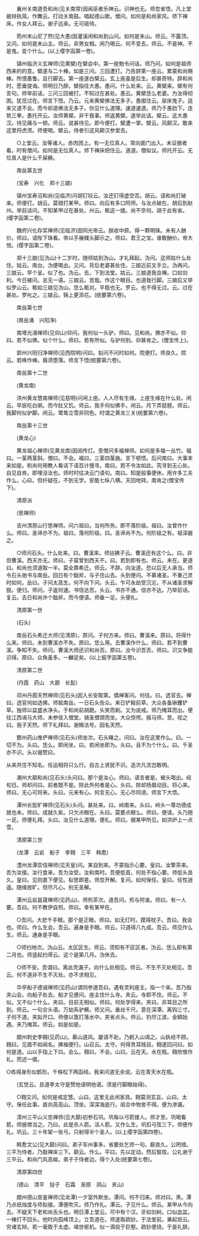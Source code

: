 <!-- { "loadSidebar": true } -->
　　襄州关南道吾和尚(见关南常)因闻巫者乐神云。识神也无。师忽省悟。凡上堂披绯执简。作舞云。打动关南鼓。唱起德山歌。僧问。如何是和尚家风。师下禅床。作女人拜云。谢子远来。无可祗待。

　　筠州末山尼了然(见大愚)因灌溪闲和尚到山问。如何是末山。师云。不露顶。又问。如何是末山主。师云。非男女相。闲乃喝云。何不变去。师云。不是神。不是鬼。变个什么。(以上缨字函第一卷)。

　　镇州临济义玄禅师(见黄檗)在檗会中。第一座勉令问话。师乃问。如何是祖师西来的的意。檗遂与二十棒。如是三问。三回遭打。乃告辞第一座云。累蒙和尚赐棒。所恨愚鲁。且行脚去。第一座遂白檗云。玄上座虽是后生。却甚奇特。辞和尚时。愿垂提诲。师明日乃辞。檗指往大愚。愚问。什么处来。云。黄檗来。檗有何言句。师举前话。三问三回被打。不知过在甚处。愚云。黄檗恁么老婆。为汝得彻困。犹觅过在。师言下悟。乃云。元来黄檗佛法无多子。愚搊住云。尿床鬼子。适来又道不会。而今却道佛法无多子。你见什么道理。速道速道。师乃于愚肋下。连筑三拳。愚托开云。汝师黄檗。非干我事。师返黄檗。遂举此话。檗云。这大愚汉。待见痛与一顿。师云。说甚待见。即今便打。檗遭一掌。檗云。风颠汉。敢来这里捋虎须。师便喝。檗云。侍者引这风颠汉参堂去。

　　○上堂云。汝等诸人。赤肉团上。有一无位真人。常向面门出入。未证据者看。时有僧问。如何是无位真人。师下禅床把住云。道道。僧拟议。师托开云。无位真人是什么干屎橛。

　　南岳第五世

　　(宝寿　兴化　郑十三娘)

　　镇州宝寿沼和尚(见临济)问胡钉铰云。汝还钉得虚空否。胡云。请和尚打破来。师便打。胡云。莫错打某甲。师曰。向后有多口阿师。与汝点破在。胡后到赵州。举前话问。不知某甲过在甚处。州云。秪这一缝。尚不奈何。胡于此有省。(缨字函第二卷)。

　　魏府兴化存奖禅师(见临济)因同光帝云。朕收中原。得一颗明珠。未有人酬价。师曰。请陛下珠看。帝以手展幞头脚示之。师曰。君王之宝。谁敢酬价。帝大悦。(缨字函第二卷)。

　　郑十三娘(见沩山)十二岁时。随师姑到沩山。才礼拜起。沩问。这师姑什么处住。姑云。南台。沩便喝出。又问。背后老婆甚处住。三娘近前叉手立。沩再问。三娘云。早个呈。似了也。沩云。去。下到法堂。姑云。三娘道我会禅。口如剑利。今日被问。总无一语。三娘云。苦哉。作这个眼目。也道我行脚。三娘后又举似罗山云。秪如三娘见沩山。恁么秪对。平稳也无。罗云。也不得无过。云。过在甚处。罗叱之。三娘云。锦上更添花。(统要第六卷)。

　　南岳第七世

　　(南岳涌　兴阳净)

　　南塔光涌禅师(见仰山)仰问。我何似一头驴。师曰。见和尚。佛亦不似。仰曰。若不似佛。似个什么。师曰。若有所似。与驴何别。仰甚肯之。(僧宝传上)。

　　郢州兴阳归净禅师(见西院明)问曰。拟问不问时如何。院便打。师良久。院云。若唤作棒。眉须堕落。师言下悟(统要第六卷)。

　　南岳第十二世

　　(黄龙南)

　　洪州黄龙慧南禅师(见慈明)问闲上座。人人尽有生缘。上座生缘在什么处。闲云。早辰吃白粥。而今肚又饥。师云。我手何似佛手。闲云。月下弄琵琶。师云。我脚何似驴脚。闲云。鹭鸶立雪非同色。时谓之黄龙三关(统要第六卷)。

　　南岳第十三世

　　(黄龙心)

　　黄龙祖心禅师(见黄龙南)因阅传灯。至僧问多福禅师。如何是多福一丛竹。福曰。一茎两茎斜。僧曰。不会。福曰。三茎四茎曲。言下顿悟。后问南曰。大事本来如是。和尚何用教人看话下语百计搜寻。南曰。若不令汝如此。究寻到无心处。自见自肯。即埋没汝也。师时时往决云门语句。南曰。知是般事便休。用许多工夫作么。心曰。但纤疑在。不到无学。安能七纵八横。天回地转。南肯之(僧宝传下)。

　　清原派

　　(思禅师)

　　吉州清原山行思禅师。问六祖曰。当何所务。即不落阶级。祖曰。汝曾作什么。师曰。圣谛亦不为。祖曰。落何阶级。曰。圣谛尚不为。何阶级之有。祖深器之。

　　○师问石头。什么处来。曰。曹溪来。师拈拂子云。曹溪还有这个么。曰。非但曹溪。西天亦无。师曰。子莫曾到西天不。曰。若到即有也。师云。未在。更道曰。和尚也须道取一半。莫全靠希迁。师云。不辞。向汝道。恐以后无人承当。师令石头驰书与南岳。回日有个鈯斧。与子住山去。头到便问。不慕诸圣。不重己灵时如何。岳曰。子问太高生。何不向下问。头云。乍可永劫受沉沦。不从诸圣求解脱。便归。师问。子返何速。书信达否。头云。书亦不通。信亦不达。乃举前话。复云。去日和尚许个鈯斧。而今便请。师垂一足。头便礼。

　　清原第一世

　　(石头)

　　南岳石头希迁大师(见清原)。原问。子何方来。师曰。曹溪来。原曰。将得什么来。师曰。未到曹溪亦不失。原曰。恁么用。去曹溪作什么。师曰。若不到曹溪。争知不失。师问。曹溪大师还识和尚否。原曰。汝今识吾否。师曰。识又争能识得。原曰。众角虽多。一麟足矣。(以上振字函第五卷)。

　　清原第二世

　　(丹霞　药山　大巅　长髭)

　　邓州丹霞天然禅师(见石头)因入长安取第。偶禅客问。何往。曰。选官去。禅曰。选官何如选佛。师抵南岳。一日石头告众。来日铲殿前草。大众各备锹钁铲草。独师以盆盛水净头。于和尚前胡跪。头笑而剃。又为说戒。师乃掩耳而出。便往江西谒马大师。未参径入僧堂。骑圣僧颈而坐。大众惊愕。报马师。至。视之曰。我子天然。师下礼拜曰。谢赐法号。因名天然。

　　酆州药山惟俨禅师(见石头)师坐次。石头睹之。问曰。汝在这里作么。曰。一切不为。头曰。恁么。即闲坐。曰。若闲坐即为。头曰。且不为个什么。曰。千圣亦不识。头以偈赞曰。

从来共住不知名。任运相将只么行。自古上贤犹不识。造次凡流岂敢明。

　　潮州大颠和尚(见石头)头问曰。那个是汝心。师曰。语言者是。被头喝出。经旬日。师却问曰。前者既不是。除此外何者是心。头曰。除却扬眉动目。将心来。师曰。无心可将来。头曰。元来有心。何言无心。无心尽同谤。师言下大悟。

　　潭州长髭旷禅师(见石头)头问。甚处来。曰。岭南来。头曰。岭头一尊功德成就也未。师曰。成就久矣。只欠点眼在。头曰。莫要点眼么。师曰。便请。头乃翘一足。师便礼拜。头曰。汝见什么道理。便礼。师曰。据某甲所见。如洪炉上一点雪。

　　清原第三世

　　(龙潭　云岩　船子　李翱　三平　韩愈)

　　澧州龙潭崇信禅师(见天皇)问。某自到来。不蒙指示心要。皇曰。汝擎茶来。吾为汝接。汝行食来。吾为汝受。汝和南时。吾便低首。何处不指心要。师低头良久。皇曰。见则直下便见。拟思即差。师忽开解。复问。如何保任。皇曰。任性逍遥。随缘放旷。但尽凡心。别无圣解。

　　潭州云岩昙晟禅师(见药山)。师煎茶次。道吾问。煎与阿谁。师曰。有一人要。吾曰。何不教伊自煎。师曰。幸有某甲在。

　　○吾问。大悲千手眼。那个是正眼。师曰。如无灯时。摸得枕子。吾曰。我会也。师曰。作么生会。吾云。遍身是手眼。师云。只道得八九成。吾云。师见作么生。师云。通身是手眼。

　　○师扫地次。沩山云。太区区生。师云。须知有不区区者。沩云。恁么即有第二月也。师竖起扫帚云。这个是第几月。沩休去。

　　○师不安。吾谓曰。离此壳漏子。向什么处相见。师云。不生不灭处相见。吾云。何不道非不生不灭处。亦不求相见。

　　华亭船子德诚禅师(见药山)谓同参道吾曰。遇有灵利座主。指一个来。吾乃指夹山会。向船子处去。船才见便问。座主住什么寺。夹云。寺即不住。师云。不似。又不似个什么。夹曰。目前无相似。师曰。何处学得来。夹曰。非耳目之所到。师云。一句合头语。万劫系驴橛。师又问。垂丝千尺。意在深潭。离钩三寸。子何不道。夹拟开口。师便以篙打落水中。夹省点头。师云。钓尽江波。金鳞始遇。夹乃掩耳。师云。如是如是。

　　朗州刺史李翱(见药山)。慕山道风。屡请不赴。乃躬入山谒之。山执经不顾。翱曰。见面不如闻名。拂袖便行。山召云。太守。何得贵耳贱目。翱遂回问曰。如何是道。山以手指上下曰。会么。翱曰。不会。山曰。云在天。水在瓶。翱欣惬作礼。而述一偈。

○练得身形似鹤形。千株松下两函经。我来问道无余说。云在青天水在瓶。

　　(玄觉云。且道李太守是赞他语明他语。须是行脚眼始得)。

　　○翱又问。如何是戒定慧。山曰。这里无此闲家具。翱莫测玄旨。山曰。太守。保任此事。直向高高山。顶坐。深深海底行。闺合中物舍不得。便为渗漏。

　　漳州三平山义忠禅师(见大巅)初参石巩。巩每以弓箭接人。师才至。巩喝看箭。师披襟当之。乃曰。此是杀人箭。活人箭。又作么生。巩扣弓弦三下。师便作礼。巩云。三十年架一张弓。只射得半个圣人。(以上缨字函第四卷)。

　　韩愈文公(见大巅)问曰。弟子军州事多。省要处乞师一句。巅良久。公罔措。三平为侍者。乃敲禅床三下。巅云。作么。平曰。先以定动。然后智拔。公礼谢于三平云。和尚门风高峻。弟子于侍者边。得个入处(统要第七卷)。

　　清原第四世

　　(德山　清平　投子　石霜　渐原　洞山　夹山)

　　朗州德山宣鉴禅师(见龙潭)一夕室外默坐。潭问。何不归来。师对曰。黑。潭乃点纸烛度与师拟接。潭便吹灭。师乃作礼。潭云。子见什么。师云。某甲从今向去。不疑天下老和尚舌头也。明日潭上堂云。可中有个汉。牙如剑树。口似血盆。一棒打不回头。他时向孤峰顶上。立吾道在。师遂取疏钞。于法堂前。秉起炬云。穷诸玄辩。若一毫致于太虚。竭世枢机。似一滴投于巨壑。疏钞便烧。于是礼辞。

